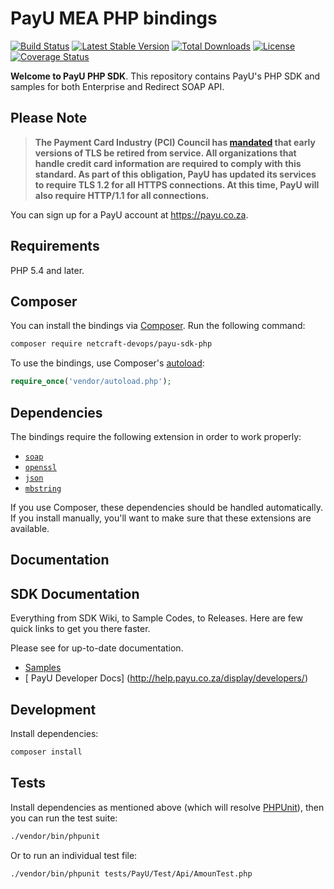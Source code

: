# PayU MEA PHP bindings

[![Build Status](https://travis-ci.org/netcraft-devops/payu-sdk-php.svg?branch=master)](https://travis-ci.org/netcraft-devops/payu-sdk-php)
[![Latest Stable Version](https://poser.pugx.org/netcrat-devops/payu-sdk-php/v/stable)](https://packagist.org/packages/netcrat-devops/payu-sdk-php)
[![Total Downloads](https://poser.pugx.org/netcrat-devops/payu-sdk-php/downloads)](https://packagist.org/packages/netcrat-devops/payu-sdk-php)
[![License](https://poser.pugx.org/netcrat-devops/payu-sdk-php/license)](https://packagist.org/packages/netcrat-devops/payu-sdk-php)
[![Coverage Status](https://coveralls.io/repos/github/netcraft-devops/payu-sdk-php/badge.svg?branch=master)](https://coveralls.io/github/netcraft-devops/payu-sdk-php?branch=master)

__Welcome to PayU PHP SDK__. This repository contains PayU's PHP SDK and samples for both Enterprise and Redirect SOAP API.

## Please Note
> **The Payment Card Industry (PCI) Council has [mandated](http://blog.pcisecuritystandards.org/migrating-from-ssl-and-early-tls) that early versions of TLS be retired from service.  All organizations that handle credit card information are required to comply with this standard. As part of this obligation, PayU has updated its services to require TLS 1.2 for all HTTPS connections. At this time, PayU will also require HTTP/1.1 for all connections.**

You can sign up for a PayU account at https://payu.co.za.

## Requirements

PHP 5.4 and later.

## Composer

You can install the bindings via [Composer](http://getcomposer.org/). Run the following command:

```bash
composer require netcraft-devops/payu-sdk-php
```

To use the bindings, use Composer's [autoload](https://getcomposer.org/doc/00-intro.md#autoloading):

```php
require_once('vendor/autoload.php');
```

## Dependencies

The bindings require the following extension in order to work properly:

- [`soap`](https://php.net/manual/en/book.soap.php)
- [`openssl`](http://php.net/manual/en/book.openssl.php)
- [`json`](https://php.net/manual/en/book.json.php)
- [`mbstring`](http://php.net/manual/en/book.mbstring.php)

If you use Composer, these dependencies should be handled automatically. If you install manually, you'll want to make sure that these extensions are available.

## Documentation

## SDK Documentation

Everything from SDK Wiki, to Sample Codes, to Releases. Here are few quick links to get you there faster.

Please see  for up-to-date documentation.
* [ Samples ](https://github.com/netcraft-devops/payu-sdk-php/tree/master/samples)
* [ PayU Developer Docs] (http://help.payu.co.za/display/developers/)

## Development

Install dependencies:

``` bash
composer install
```

## Tests

Install dependencies as mentioned above (which will resolve [PHPUnit](http://packagist.org/packages/phpunit/phpunit)), then you can run the test suite:

```bash
./vendor/bin/phpunit
```

Or to run an individual test file:

```bash
./vendor/bin/phpunit tests/PayU/Test/Api/AmounTest.php
```